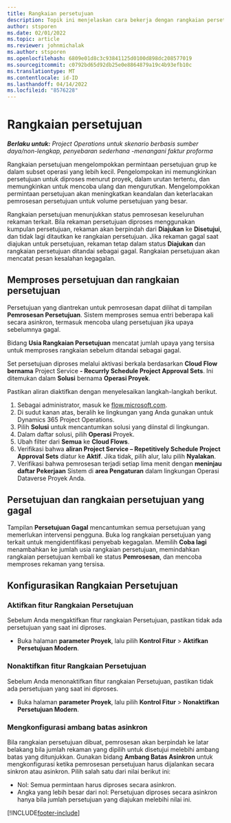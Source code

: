 ```yaml
---
title: Rangkaian persetujuan
description: Topik ini menjelaskan cara bekerja dengan rangkaian persetujuan, permintaan, dan subset operasi tersebut.
author: stsporen
ms.date: 02/01/2022
ms.topic: article
ms.reviewer: johnmichalak
ms.author: stsporen
ms.openlocfilehash: 6809e01d8c3c93841125d0100d898dc208577019
ms.sourcegitcommit: c0792bd65d92db25e0e8864879a19c4b93efb10c
ms.translationtype: MT
ms.contentlocale: id-ID
ms.lasthandoff: 04/14/2022
ms.locfileid: "8576228"
---
```

# <a name="approval-sets"></a>Rangkaian persetujuan

_**Berlaku untuk:** Project Operations untuk skenario berbasis sumber daya/non-lengkap, penyebaran sederhana -menangani faktur proforma_

Rangkaian persetujuan mengelompokkan permintaan persetujuan grup ke dalam subset operasi yang lebih kecil. Pengelompokan ini memungkinkan persetujuan untuk diproses menurut proyek, dalam urutan tertentu, dan memungkinkan untuk mencoba ulang dan mengurutkan. Mengelompokkan permintaan persetujuan akan meningkatkan keandalan dan keterlacakan pemrosesan persetujuan untuk volume persetujuan yang besar.

Rangkaian persetujuan menunjukkan status pemrosesan keseluruhan rekaman terkait. Bila rekaman persetujuan diproses menggunakan kumpulan persetujuan, rekaman akan berpindah dari **Diajukan** ke **Disetujui**, dan tidak lagi ditautkan ke rangkaian persetujuan. Jika rekaman gagal saat diajukan untuk persetujuan, rekaman tetap dalam status **Diajukan** dan rangkaian persetujuan ditandai sebagai gagal. Rangkaian persetujuan akan mencatat pesan kesalahan kegagalan.

## <a name="processing-approvals-and-approval-sets"></a>Memproses persetujuan dan rangkaian persetujuan
Persetujuan yang diantrekan untuk pemrosesan dapat dilihat di tampilan **Pemrosesan Persetujuan**. Sistem memproses semua entri beberapa kali secara asinkron, termasuk mencoba ulang persetujuan jika upaya sebelumnya gagal.

Bidang **Usia Rangkaian Persetujuan** mencatat jumlah upaya yang tersisa untuk memproses rangkaian sebelum ditandai sebagai gagal.

Set persetujuan diproses melalui aktivasi berkala berdasarkan **Cloud Flow bernama** Project Service **- Recurrly Schedule Project Approval Sets**. Ini ditemukan dalam **Solusi** bernama **Operasi Proyek**. 

Pastikan aliran diaktifkan dengan menyelesaikan langkah-langkah berikut.

1. Sebagai administrator, masuk ke [flow.microsoft.com](https://powerautomate.microsoft.com).
2. Di sudut kanan atas, beralih ke lingkungan yang Anda gunakan untuk Dynamics 365 Project Operations.
3. Pilih **Solusi** untuk mencantumkan solusi yang diinstal di lingkungan.
4. Dalam daftar solusi, pilih **Operasi** Proyek.
5. Ubah filter dari **Semua** ke **Cloud Flows**.
6. Verifikasi bahwa **aliran Project Service – Repetitively Schedule Project Approval Sets** diatur ke **Aktif**. Jika tidak, pilih alur, lalu pilih **Nyalakan**.
7. Verifikasi bahwa pemrosesan terjadi setiap lima menit dengan **meninjau daftar Pekerjaan** Sistem di **area Pengaturan** dalam lingkungan Operasi Dataverse Proyek Anda.

## <a name="failed-approvals-and-approval-sets"></a>Persetujuan dan rangkaian persetujuan yang gagal
Tampilan **Persetujuan Gagal** mencantumkan semua persetujuan yang memerlukan intervensi pengguna. Buka log rangkaian persetujuan yang terkait untuk mengidentifikasi penyebab kegagalan.
Memilih **Coba lagi** menambahkan ke jumlah usia rangkaian persetujuan, memindahkan rangkaian persetujuan kembali ke status **Pemrosesan**, dan mencoba memproses rekaman yang tersisa.

## <a name="configure-approval-sets"></a>Konfigurasikan Rangkaian Persetujuan

### <a name="enable-the-approval-sets-feature"></a>Aktifkan fitur Rangkaian Persetujuan
Sebelum Anda mengaktifkan fitur rangkaian Persetujuan, pastikan tidak ada persetujuan yang saat ini diproses.

- Buka halaman **parameter Proyek**, lalu pilih **Kontrol Fitur** > **Aktifkan Persetujuan Modern**.

### <a name="turn-off-the-approval-sets-feature"></a>Nonaktifkan fitur Rangkaian Persetujuan
Sebelum Anda menonaktifkan fitur rangkaian Persetujuan, pastikan tidak ada persetujuan yang saat ini diproses.

- Buka halaman **parameter Proyek**, lalu pilih **Kontrol Fitur** > **Nonaktifkan Persetujuan Modern**.

### <a name="configuring-the-asynchronous-threshold"></a>Mengkonfigurasi ambang batas asinkron 
Bila rangkaian persetujuan dibuat, pemrosesan akan berpindah ke latar belakang bila jumlah rekaman yang dipilih untuk disetujui melebihi ambang batas yang ditunjukkan. Gunakan bidang **Ambang Batas Asinkron** untuk mengkonfigurasi ketika pemrosesan persetujuan harus dijalankan secara sinkron atau asinkron. Pilih salah satu dari nilai berikut ini:

  - Nol: Semua permintaan harus diproses secara asinkron. 
  - Angka yang lebih besar dari nol: Persetujuan diproses secara asinkron hanya bila jumlah persetujuan yang diajukan melebihi nilai ini.

[!INCLUDE[footer-include](../includes/footer-banner.md)]
